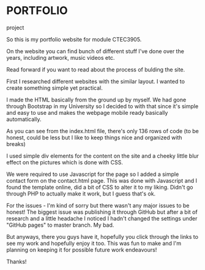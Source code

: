 # PORTFOLIO
project

So this is my portfolio website for module CTEC3905.

On the website you can find bunch of different stuff I've done over the years, including artwork, music videos etc.

Read forward if you want to read about the process of bulding the site.

First I researched different websites with the similar layout. I wanted to create something simple yet practical.

I made the HTML basically from the ground up by myself. We had gone through Bootstrap in my University so I decided to with that since it's simple and easy to use and makes the webpage mobile ready basically automatically. 

As you can see from the index.html file, there's only 136 rows of code (to be honest, could be less but I like to keep things nice and organized with breaks)

I used simple div elements for the content on the site and a cheeky little blur effect on the pictures which is done with CSS.

We were required to use Javascript for the page so I added a simple contact form on the contact.html page. This was done with Javascript and I found the template online, did a bit of CSS to alter it to my liking. Didn't go through PHP to actually make it work, but I guess that's ok. 

For the issues - I'm kind of sorry but there wasn't any major issues to be honest! The biggest issue was publishing it through GitHub but after a bit of research and a little headache I noticed I hadn't changed the settings under "GitHub pages" to master branch. My bad.

But anyways, there you guys have it, hopefully you click through the links to see my work and hopefully enjoy it too. This was fun to make and I'm planning on keeping it for possible future work endeavours!

Thanks!
